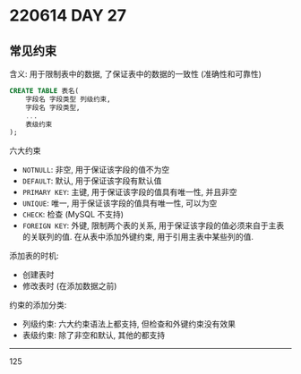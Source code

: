 # 220614 DAY 27

## 常见约束

含义: 用于限制表中的数据, 了保证表中的数据的一致性 (准确性和可靠性)

```sql
CREATE TABLE 表名(
    字段名 字段类型 列级约束,
    字段名 字段类型,
    ...
    表级约束
);
```
                                                                                                
六大约束

- `NOTNULL`: 非空, 用于保证该字段的值不为空
- `DEFAULT`: 默认, 用于保证该字段有默认值
- `PRIMARY KEY`: 主键, 用于保证该字段的值具有唯一性, 并且非空
- `UNIQUE`: 唯一, 用于保证该字段的值具有唯一性, 可以为空
- `CHECK`: 检查 (MySQL 不支持)
- `FOREIGN KEY`: 外键, 限制两个表的关系, 用于保证该字段的值必须来自于主表的关联列的值. 在从表中添加外键约束, 用于引用主表中某些列的值. 

添加表的时机:

- 创建表时
- 修改表时 (在添加数据之前)

约束的添加分类:

- 列级约束: 六大约束语法上都支持, 但检查和外键约束没有效果
- 表级约束: 除了非空和默认, 其他的都支持





---
125
